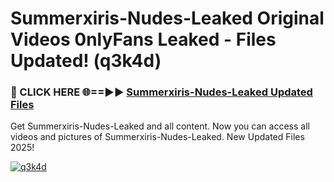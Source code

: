 # Summerxiris-Nudes-Leaked Original Videos 0nlyFans Leaked - Files Updated! (q3k4d)

<h3>🔴 CLICK HERE 🌐==►► <a href="https://tinyurl.com/52m3yx9h" rel="nofollow">Summerxiris-Nudes-Leaked Updated Files</a></h3>

Get Summerxiris-Nudes-Leaked and all content. Now you can access all videos and pictures of Summerxiris-Nudes-Leaked. New Updated Files 2025!

[![q3k4d](https://i.imgur.com/TnHtlc8.gif)](https://tinyurl.com/52m3yx9h)
